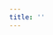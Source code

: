 ```yaml
---
title: ''
---
```

<link href="https://twitter.com/robertvanbregt" rel="me">
<link href="https://github.com/metbril" rel="me">
<link href="mailto:indieauth@robertvanbregt.nl" rel="me">